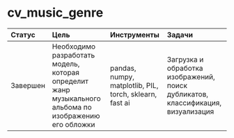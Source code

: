 # cv_music_genre

| **Статус** | **Цель** | **Инструменты** | **Задачи** |
| :---- | :------------- | :--------------------- | :------------------- | 
| Завершен | Необходимо разработать модель, которая определит жанр музыкального альбома по изображению его обложки | pandas, numpy, matplotlib, PIL, torch, sklearn, fast ai | Загрузка и обработка изображений, поиск дубликатов, классификация, визуализация |
